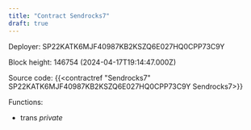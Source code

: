 ```yaml
---
title: "Contract Sendrocks7"
draft: true
---
```

Deployer: SP22KATK6MJF40987KB2KSZQ6E027HQ0CPP73C9Y


 



Block height: 146754 (2024-04-17T19:14:47.000Z)

Source code: {{<contractref "Sendrocks7" SP22KATK6MJF40987KB2KSZQ6E027HQ0CPP73C9Y Sendrocks7>}}

Functions:

* trans _private_

